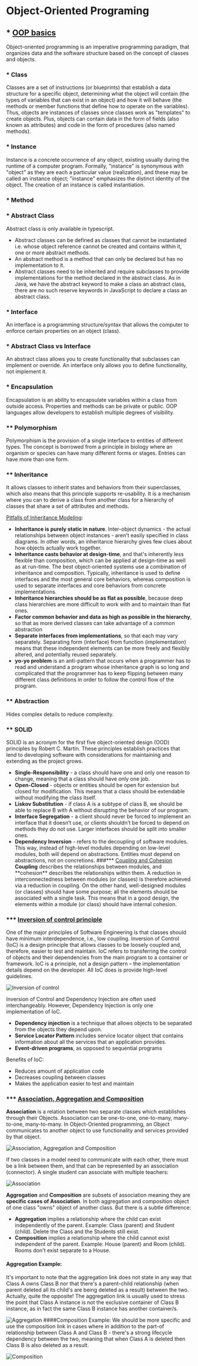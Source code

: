 # Object-Oriented Programing

## \* [OOP basics](https://www.imaginarycloud.com/blog/functional-programming-vs-oop/#key)

Object-oriented programming is an imperative programming paradigm,
that organizes data and the software structure based on the concept of classes and objects.

### \* Class

Classes are a set of instructions (or blueprints)
that establish a data structure for a specific object,
determining what the object will contain
(the types of variables that can exist in an object)
and how it will behave (the methods or member functions
that define how to operate on the variables).
Thus, objects are instances of classes since classes work
as "templates" to create objects.
Plus, objects can contain data in the form of fields
(also known as attributes)
and code in the form of procedures (also named methods).

### \* Instance

Instance is a concrete occurrence of any object, existing usually during the runtime of a computer program.
Formally, "instance" is synonymous with "object" as they are each a particular value (realization),
and these may be called an instance object; "instance" emphasizes the distinct identity of the object.
The creation of an instance is called instantiation.

### \* Method

### \* Abstract Class

Abstract class is only available in typescript.

- Abstract classes can be defined as classes that cannot be instantiated
  i.e. whose object reference cannot be created and contains within it,
  one or more abstract methods.
- An abstract method is a method that can only be declared
  but has no implementation to it.
- Abstract classes need to be inherited and require subclasses
  to provide implementations for the method declared in the abstract class.
  As in Java, we have the abstract keyword to make a class an abstract class,
  there are no such reserve keywords in JavaScript to declare a class an abstract class.

### \* Interface

An interface is a programming structure/syntax
that allows the computer to enforce certain properties on an object (class).

### \* Abstract Class vs Interface

An abstract class allows you to create functionality
that subclasses can implement or override.
An interface only allows you to define functionality, not implement it.

### \* Encapsulation

Encapsulation is an ability to encapsulate variables within a class from outside access.
Properties and methods can be private or public.
OOP languages allow developers to establish multiple degrees of visibility.

### \*\* Polymorphism

Polymorphism is the provision of a single interface to entities of different types.
The concept is borrowed from a principle in biology where an organism or species can have many different forms or stages.
Entries can have more than one form.

### \*\* Inheritance

It allows classes to inherit states and behaviors from their superclasses,
which also means that this principle supports re-usability.
It is a mechanism where you can to derive a class from another class
for a hierarchy of classes that share a set of attributes and methods.

[Pitfalls of Inheritance Modeling](https://www.codemag.com/article/0002081/Some-Pitfalls-of-Inheritance):

- **Inheritance is purely static in nature**. Inter-object dynamics -
  the actual relationships between object instances -
  aren't easily specified in class diagrams.
  In other words, an inheritance hierarchy gives few clues
  about how objects actually work together.
- **Inheritance casts behavior at design-time**,
  and that's inherently less flexible than composition,
  which can be applied at design-time as well as at run-time.
  The best object-oriented systems use a combination of
  inheritance and composition. Typically, inheritance is
  used to define interfaces and the most general core behaviors,
  whereas composition is used to separate interfaces and core
  behaviors from concrete implementations.
- **Inheritance hierarchies should be as flat as possible**,
  because deep class hierarchies are more difficult
  to work with and to maintain than flat ones.
- **Factor common behavior and data as high as possible in the hierarchy**,
  so that as more derived classes can take advantage of a common abstraction
- **Separate interfaces from implementations**,
  so that each may vary separately. Separating form (interface)
  from function (implementation) means that these independent elements
  can be more freely and flexibly altered, and potentially reused separately.
- **yo-yo problem** is an anti-pattern that occurs when a programmer
  has to read and understand a program whose inheritance graph is so long
  and complicated that the programmer has to keep flipping between
  many different class definitions in order to follow the control flow of the program.

### \*\* Abstraction

Hides complex details to reduce complexity.

### \*\* SOLID

SOLID is an acronym for the first five object-oriented design (OOD)
principles by Robert C. Martin.
These principles establish practices that lend to developing software
with considerations for maintaining and extending as the project grows.

- **Single-Responsibility** - a class should have one and only one reason to change,
  meaning that a class should have only one job.
- **Open-Closed** - objects or entities should be open for extension
  but closed for modification. This means that a class should be extendable without modifying the class itself.
- **Liskov Substitution** - if class A is a subtype of class B,
  we should be able to replace B with A without disrupting the behavior of our program.
- **Interface Segregation** - a client should never be forced to implement
  an interface that it doesn’t use, or clients shouldn’t be forced to depend
  on methods they do not use. Larger interfaces should be split into smaller ones.
- **Dependency Inversion** - refers to the decoupling of software modules.
  This way, instead of high-level modules depending on low-level modules,
  both will depend on abstractions. Entities must depend on abstractions, not on concretions.
  ###\*** [Coupling and Cohesion](https://home.adelphi.edu/sbloch/class/adages/coupling_cohesion.html)
  **Coupling** describes the relationships between modules,
  and **cohesion\*\* describes the relationships within them.
  A reduction in interconnectedness between modules (or classes)
  is therefore achieved via a reduction in coupling.
  On the other hand, well-designed modules (or classes) should have some purpose;
  all the elements should be associated with a single task.
  This means that in a good design, the elements within a module (or class)
  should have internal cohesion.

### \*\*\* [Inversion of control principle](https://www.educative.io/edpresso/what-is-inversion-of-control)

One of the major principles of Software Engineering is that classes should have
minimum interdependence, i.e., low coupling. Inversion of Control (IoC)
is a design principle that allows classes to be loosely coupled and,
therefore, easier to test and maintain. IoC refers to transferring the control
of objects and their dependencies from the main program to a container
or framework. IoC is a principle, not a design pattern – the implementation
details depend on the developer. All IoC does is provide high-level guidelines.

![Inversion of control](images/inversion-of-control.png)

Inversion of Control and Dependency Injection are often used interchangeably.
However, Dependency Injection is only one implementation of IoC.

- **Dependency injection** is a technique that allows objects to be separated
  from the objects they depend upon.
- **Service Locator Pattern** includes service locator object that contains
  information about all the services that an application provides.
- **Event-driven programs**, as opposed to sequential programs

Benefits of IoC:

- Reduces amount of application code
- Decreases coupling between classes
- Makes the application easier to test and maintain

### \*\*\* [Association, Aggregation and Composition](https://www.visual-paradigm.com/guide/uml-unified-modeling-language/uml-aggregation-vs-composition/)

**Association** is a relation between two separate classes which establishes through
their Objects. Association can be one-to-one, one-to-many, many-to-one, many-to-many.
In Object-Oriented programming, an Object communicates to another object to use
functionality and services provided by that object.

![Association, Aggregation and Composition](images/association-aggregation-composition.png)

If two classes in a model need to communicate with each other, there must be a link
between them, and that can be represented by an association (connector).
A single student can associate with multiple teachers:

![Association](images/association.png)

**Aggregation** and **Composition** are subsets of association meaning they are
**specific cases of Association**. In both aggregation and composition object of one class
"owns" object of another class. But there is a subtle difference:

- **Aggregation** implies a relationship where the child can exist independently
  of the parent. Example: Class (parent) and Student (child).
  Delete the Class and the Students still exist.
- **Composition** implies a relationship where the child cannot exist independent of the
  parent. Example: House (parent) and Room (child). Rooms don't exist separate to a House.

#### Aggregation Example:

It's important to note that the aggregation link does not state in any way that
Class A owns Class B nor that there's a parent-child relationship
(when parent deleted all its child's are being deleted as a result) between the two.
Actually, quite the opposite! The aggregation link is usually used to stress
the point that Class A instance is not the exclusive container of Class B instance,
as in fact the same Class B instance has another container/s.

![Aggregation](images/aggregation.png)
####Composition Example:
We should be more specific and use the composition link in cases where in addition
to the part-of relationship between Class A and Class B - there's a strong lifecycle
dependency between the two, meaning that when Class A is deleted then Class B is
also deleted as a result.

![Composition](images/composition.png)
